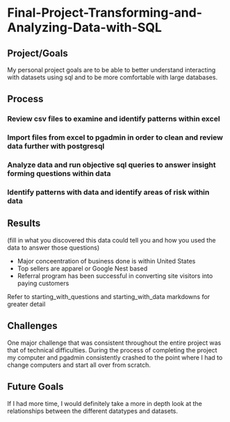 # Final-Project-Transforming-and-Analyzing-Data-with-SQL

## Project/Goals
My personal project goals are to be able to better understand interacting with datasets using sql and to be more comfortable with large databases.

## Process
### Review csv files to examine and identify patterns within excel 

### Import files from excel to pgadmin in order to clean and review data further with postgresql 

### Analyze data and run objective sql queries to answer insight forming questions within data 

### Identify patterns with data and identify areas of risk within data

## Results
(fill in what you discovered this data could tell you and how you used the data to answer those questions)

- Major conceentration of business done is within United States
- Top sellers are apparel or Google Nest based
- Referral program has been successful in converting site visitors into paying customers

Refer to starting_with_questions and starting_with_data markdowns for greater detail

## Challenges 
One major challenge that was consistent throughout the entire project was that of technical difficulties. During the process of completing the project my computer and pgadmin consistently crashed to the point where I had to change computers and start all over from scratch. 

## Future Goals
If I had more time, I would definitely take a more in depth look at the relationships between the different datatypes and datasets. 
